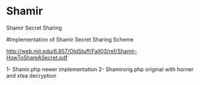 # Shamir
Shamir Secret Sharing

#Implementation of Shamir Secret Sharing Scheme

http://web.mit.edu/6.857/OldStuff/Fall03/ref/Shamir-HowToShareASecret.pdf

1- Shamir.php newer implementation
2- Shamirorig.php original with horner and xtea decryption

